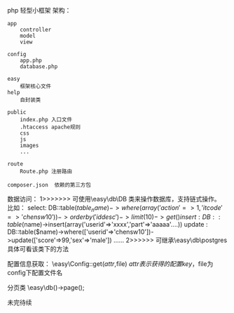 php 轻型小框架
架构：

    app
        controller
        model
        view
    
    config
        app.php
        database.php
    
    easy
        框架核心文件
    help
        自封装类
    
    public
        index.php 入口文件
        .htaccess apache规则
        css
        js
        images
        ...
    
    route
        Route.php 注册路由
    
    composer.json  依赖的第三方包

数据访问：
    1>>>>>>>
        可使用\easy\db\DB 类来操作数据库，支持链式操作。
        比如：
            select:  DB::table($table_name)->where(array('action'=>1,'itcode'=>'chensw10'))->orderby('id desc')->limit(10)->get()
            insert:   DB::table($name)->insert(array('userid'=>'xxxx','part'=>'aaaaa'....))
            update :   DB::table($name)->where(['userid'=>'chensw10'])->update(['score'=>99,'sex'=>'male'])
            ......
    2>>>>>>
        可继承\easy\db\postgres
            具体可看该类下的方法
    
    
配置信息获取：
    \easy\Config::get($attr,$file)   $attr表示获得的配置key，$file为config下配置文件名

分页类
 \easy\db()->page();

未完待续



    
    
            
            